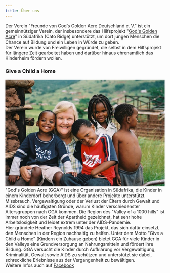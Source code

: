 ```yaml
---
title: Über uns
---
```


Der Verein "Freunde von God‘s Golden Acre Deutschland e. V." ist ein gemeinnütziger Verein, der insbesondere das Hilfsprojekt "[God's Golden Acre](http://www.godsgoldenacre.org "God's Golden Acre")" in Südafrika (Cato Ridge) unterstützt, um dort jungen Menschen die Chance auf Bildung und ein Leben in Würde zu geben.  
Der Verein wurde von Freiwilligen gegründet, die selbst in dem Hilfsprojekt für längere Zeit gearbeitet haben und darüber hinaus ehrenamtlich das Kinderheim fördern wollen.

### Give a Child a Home
![Gründerin Heather Reynolds mit Kindern](../images/give-a-child-a-home-gga.jpg)  
"God's Golden Acre (GGA)" ist eine Organisation in Südafrika, die Kinder in einem Kinderdorf beherbergt und über andere Projekte unterstützt. Missbrauch, Vergewaltigung oder der Verlust der Eltern durch Gewalt und AIDS sind die häufigsten Gründe, warum Kinder verschiedenster Altersgruppen nach GGA kommen. Die Region des "Valley of a 1000 hills" ist immer noch von der Zeit der Apartheid gezeichnet, hat sehr hohe Arbeitslosigkeit und leidet extrem unter der AIDS-Pandemie.  
Hier gründete Heather Reynolds 1994 das Projekt, das sich dafür einsetzt, den Menschen in der Region nachhaltig zu helfen. Unter dem Motto "Give a Child a Home" (Kindern ein Zuhause geben) bietet GGA für viele Kinder in den Valleys eine Grundversorgung an Nahrungsmitteln und fördert ihre Bildung. GGA versucht die Kinder durch Aufklärung vor Vergewaltigung, Kriminalität, Gewalt sowie AIDS zu schützen und unterstützt sie dabei, schreckliche Erlebnisse aus der Vergangenheit zu bewältigen.  
Weitere Infos auch auf [Facebook](https://www.facebook.com/FreundeVonGodsGoldenAcreDeutschland "Freunde von God's Golden Acre Deutschland e.V. Facebook Seite")




